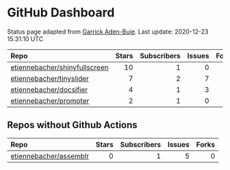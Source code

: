 GitHub Dashboard
================

Status page adapted from [Garrick
Aden-Buie](https://github.com/gadenbuie/status). Last update: 2020-12-23
15:31:10 UTC

| Repo                                                                              | Stars | Subscribers | Issues | Forks | Status                                                                                                                                                           | Commit                                                                                                                                                                                                        |
| :-------------------------------------------------------------------------------- | ----: | ----------: | -----: | ----: | :--------------------------------------------------------------------------------------------------------------------------------------------------------------- | :------------------------------------------------------------------------------------------------------------------------------------------------------------------------------------------------------------ |
| [etiennebacher/shinyfullscreen](https://github.com/etiennebacher/shinyfullscreen) |    10 |           1 |      0 |     0 | [![](https://github.com/etiennebacher/shinyfullscreen/workflows/R-CMD-check/badge.svg)](https://github.com/etiennebacher/shinyfullscreen/actions/runs/432323964) | <a href="https://github.com/etiennebacher/shinyfullscreen/commit/89627be09dc7645394811fdc8c9c1cf1448dd935" title="modify the tests with this cursor change">89627b</a>                                        |
| [etiennebacher/tinyslider](https://github.com/etiennebacher/tinyslider)           |     7 |           2 |      7 |     0 | [![](https://github.com/etiennebacher/tinyslider/workflows/R-CMD-check/badge.svg)](https://github.com/etiennebacher/tinyslider/actions/runs/417902796)           | <a href="https://github.com/etiennebacher/tinyslider/commit/84199c2f84cc71494fdff78f68cd2fe7d8b24c70" title="add github actions">84199c</a>                                                                   |
| [etiennebacher/docsifier](https://github.com/etiennebacher/docsifier)             |     4 |           1 |      3 |     0 | [![](https://github.com/etiennebacher/docsifier/workflows/R-CMD-check/badge.svg)](https://github.com/etiennebacher/docsifier/actions/runs/438408200)             | <a href="https://github.com/etiennebacher/docsifier/commit/32940301a9893f1deb0f0b9d22d8e6db90feb77c" title="few changes before cran sub">329403</a>                                                           |
| [etiennebacher/prompter](https://github.com/etiennebacher/prompter)               |     2 |           1 |      0 |     0 | [![](https://github.com/etiennebacher/prompter/workflows/R-CMD-check/badge.svg)](https://github.com/etiennebacher/prompter/actions/runs/432412950)               | <a href="https://github.com/etiennebacher/prompter/commit/8905c1c5785b5b2894698b0249504cf8ed02ecbb" title="embed images in a new div because adding classes to images doesn't trigger the tooltip">8905c1</a> |

## Repos without Github Actions

| Repo                                                                | Stars | Subscribers | Issues | Forks |
| :------------------------------------------------------------------ | ----: | ----------: | -----: | ----: |
| [etiennebacher/assemblr](https://github.com/etiennebacher/assemblr) |     0 |           1 |      5 |     0 |
